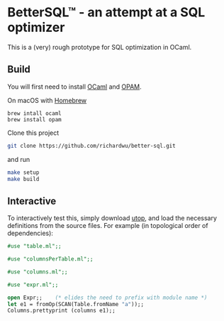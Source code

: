 # BetterSQL™ - an attempt at a SQL optimizer

This is a (very) rough prototype for SQL optimization in OCaml.

## Build

You will first need to install [OCaml](https://ocaml.org/docs/install.html)
and [OPAM](https://opam.ocaml.org/doc/Install.html).

On macOS with [Homebrew](https://brew.sh/)
```
brew intall ocaml
brew install opam
```

Clone this project
```sh
git clone https://github.com/richardwu/better-sql.git
```

and run
```sh
make setup
make build
```

## Interactive

To interactively test this, simply download
[utop](https://github.com/diml/utop), and load the necessary definitions from
the source files. For example (in topological order of dependencies):
```ocaml
#use "table.ml";;

#use "columnsPerTable.ml";;

#use "columns.ml";;

#use "expr.ml";;

open Expr;;    (* elides the need to prefix with module name *)
let e1 = fromOp(SCAN(Table.fromName "a"));;
Columns.prettyprint (columns e1);;
```
